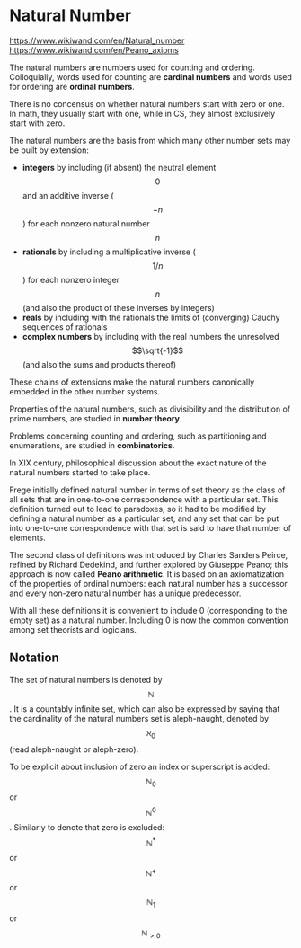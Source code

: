 # Natural Number

https://www.wikiwand.com/en/Natural_number
https://www.wikiwand.com/en/Peano_axioms


The natural numbers are numbers used for counting and ordering. Colloquially, words used for counting are **cardinal numbers** and words used for ordering are **ordinal numbers**.

There is no concensus on whether natural numbers start with zero or one. In math, they usually start with one, while in CS, they almost exclusively start with zero.

The natural numbers are the basis from which many other number sets may be built by extension:
- **integers** by including (if absent) the neutral element $$0$$ and an additive inverse ($$−n$$) for each nonzero natural number $$n$$
- **rationals** by including a multiplicative inverse ($$1/n$$) for each nonzero integer $$n$$ (and also the product of these inverses by integers)
- **reals** by including with the rationals the limits of (converging) Cauchy sequences of rationals
- **complex numbers** by including with the real numbers the unresolved $$\sqrt{-1}$$ (and also the sums and products thereof)

These chains of extensions make the natural numbers canonically embedded in the other number systems.

Properties of the natural numbers, such as divisibility and the distribution of prime numbers, are studied in **number theory**.

Problems concerning counting and ordering, such as partitioning and enumerations, are studied in **combinatorics**.


In XIX century, philosophical discussion about the exact nature of the natural numbers started to take place.

Frege initially defined natural number in terms of set theory as the class of all sets that are in one-to-one correspondence with a particular set. This definition turned out to lead to paradoxes, so it had to be modified by defining a natural number as a particular set, and any set that can be put into one-to-one correspondence with that set is said to have that number of elements.

The second class of definitions was introduced by Charles Sanders Peirce, refined by Richard Dedekind, and further explored by Giuseppe Peano; this approach is now called **Peano arithmetic**. It is based on an axiomatization of the properties of ordinal numbers: each natural number has a successor and every non-zero natural number has a unique predecessor.

With all these definitions it is convenient to include 0 (corresponding to the empty set) as a natural number. Including 0 is now the common convention among set theorists and logicians.


## Notation

The set of natural numbers is denoted by $$\mathbb N$$. It is a countably infinite set, which can also be expressed by saying that the cardinality of the natural numbers set is aleph-naught, denoted by $$\aleph_0$$ (read aleph-naught or aleph-zero).

To be explicit about inclusion of zero an index or superscript is added: $$\mathbb N_0$$ or $$\mathbb N^0$$. Similarly to denote that zero is excluded: $$\mathbb N^*$$ or $$\mathbb N^+$$ or $$\mathbb N_1$$ or $$\mathbb N_{>0}$$
